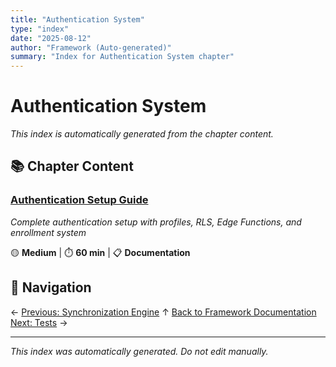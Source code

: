 ```yaml
---
title: "Authentication System"
type: "index"
date: "2025-08-12"
author: "Framework (Auto-generated)"
summary: "Index for Authentication System chapter"
---
```


# Authentication System

*This index is automatically generated from the chapter content.*

## 📚 Chapter Content

### [Authentication Setup Guide](01_setup_guide.md)
*Complete authentication setup with profiles, RLS, Edge Functions, and enrollment system*

🟡 **Medium** | ⏱️ **60 min** | 📋 **Documentation**

## 🧭 Navigation

← [Previous: Synchronization Engine](../04_synchronization_engine/00_index.md)
↑ [Back to Framework Documentation](../00_master_index.md)
[Next: Tests](../Z_Tests/00_index.md) →

---

*This index was automatically generated. Do not edit manually.*